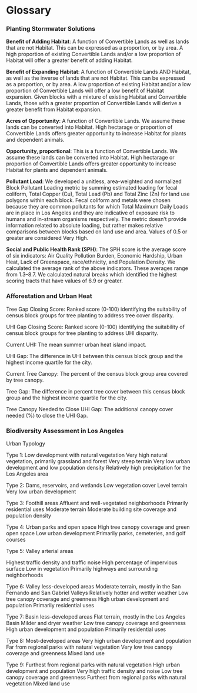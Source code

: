 # Glossary

### Planting Stormwater Solutions

**Benefit of Adding Habitat**: A function of Convertible Lands as well as lands that are not Habitat. This can be expressed as a proportion, or by area. A high proportion of existing Convertible Lands and/or a low proportion of Habitat will offer a greater benefit of adding Habitat. 

**Benefit of Expanding Habitat**: A function of Convertible Lands AND Habitat, as well as the inverse of lands that are not Habitat. This can be expressed as a proportion, or by area. A low proportion of existing Habitat and/or a low proportion of Convertible Lands will offer a low benefit of Habitat expansion. Given blocks with a mixture of existing Habitat and Convertible Lands, those with a greater proportion of Convertible Lands will derive a greater benefit from Habitat expansion. 

**Acres of Opportunity**: A function of Convertible Lands. We assume these lands can be converted into Habitat. High hectarage or proportion of Convertible Lands offers greater opportunity to increase Habitat for plants and dependent animals. 

**Opportunity, proportional**: This is a function of Convertible Lands. We assume these lands can be converted into Habitat. High hectarage or proportion of Convertible Lands offers greater opportunity to increase Habitat for plants and dependent animals. 

**Pollutant Load**: We developed a unitless, area-weighted and normalized Block Pollutant Loading metric by summing estimated loading for fecal coliform, Total Copper (Cu), Total Lead (Pb) and Total Zinc (Zn) for land use polygons within each block. Fecal coliform and metals were chosen because they are common pollutants for which Total Maximum Daily Loads are in place in Los Angeles and they are indicative of exposure risk to humans and in-stream organisms respectively. The metric doesn’t provide information related to absolute loading, but rather makes relative comparisons between blocks based on land use and area. Values of 0.5 or greater are considered Very High. 

**Social and Public Health Rank (SPH)**: The SPH score is the average score of six indicators: Air Quality Pollution Burden, Economic Hardship, Urban Heat, Lack of Greenspace, race/ethnicity, and Population Density. We calculated the average rank of the above indicators. These averages range from 1.3–8.7. We calculated natural breaks which identified the highest scoring tracts that have values of 6.9 or greater. 
 


### Afforestation and Urban Heat 

Tree Gap Closing Score: Ranked score (0-100) identifying the suitability of census block groups for tree planting to address tree cover disparity. 

UHI Gap Closing Score: Ranked score (0-100) identifying the suitability of census block groups for tree planting to address UHI disparity. 

Current UHI: The mean summer urban heat island impact. 

UHI Gap: The difference in UHI between this census block group and the highest income quartile for the city. 

Current Tree Canopy: The percent of the census block group area covered by tree canopy. 

Tree Gap: The difference in percent tree cover between this census block group and the highest income quartile for the city.  

Tree Canopy Needed to Close UHI Gap: The additional canopy cover needed (%) to close the UHI Gap. 
 




### Biodiversity Assessment in Los Angeles
Urban Typology 

Type 1: Low development with natural vegetation 
Very high natural vegetation, primarily grassland and forest 
Very steep terrain 
Very low urban development and low population density 
Relatively high precipitation for the Los Angeles area 

Type 2: Dams, reservoirs, and wetlands 
Low vegetation cover 
Level terrain 
Very low urban development 

Type 3: Foothill areas 
Affluent and well-vegetated neighborhoods 
Primarily residential uses 
Moderate terrain 
Moderate building site coverage and population density 

Type 4: Urban parks and open space 
High tree canopy coverage and green open space 
Low urban development 
Primarily parks, cemeteries, and golf courses 

Type 5: Valley arterial areas 

Highest traffic density and traffic noise 
High percentage of impervious surface 
Low in vegetation 
Primarily highways and surrounding neighborhoods 

Type 6: Valley less-developed areas 
Moderate terrain, mostly in the San Fernando and San Gabriel Valleys 
Relatively hotter and wetter weather 
Low tree canopy coverage and greenness 
High urban development and population 
Primarily residential uses 

Type 7: Basin less-developed areas 
Flat terrain, mostly in the Los Angeles Basin 
Milder and dryer weather 
Low tree canopy coverage and greenness 
High urban development and population 
Primarily residential uses 

Type 8: Most-developed areas 
Very high urban development and population 
Far from regional parks with natural vegetation 
Very low tree canopy coverage and greenness 
Mixed land use 

Type 9: Furthest from regional parks with natural vegetation 
High urban development and population 
Very high traffic density and noise 
Low tree canopy coverage and greenness 
Furthest from regional parks with natural vegetation 
Mixed land use 

